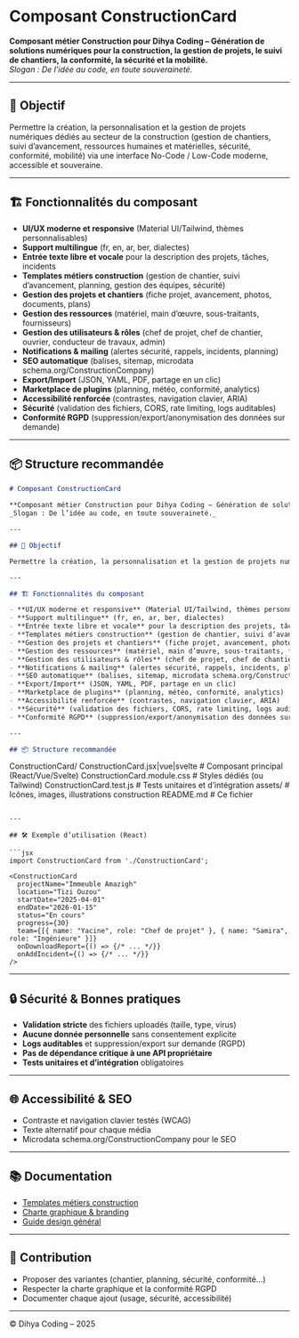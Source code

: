 # Composant ConstructionCard

**Composant métier Construction pour Dihya Coding – Génération de solutions numériques pour la construction, la gestion de projets, le suivi de chantiers, la conformité, la sécurité et la mobilité.**  
_Slogan : De l’idée au code, en toute souveraineté._

---

## 🎯 Objectif

Permettre la création, la personnalisation et la gestion de projets numériques dédiés au secteur de la construction (gestion de chantiers, suivi d’avancement, ressources humaines et matérielles, sécurité, conformité, mobilité) via une interface No-Code / Low-Code moderne, accessible et souveraine.

---

## 🏗️ Fonctionnalités du composant

- **UI/UX moderne et responsive** (Material UI/Tailwind, thèmes personnalisables)
- **Support multilingue** (fr, en, ar, ber, dialectes)
- **Entrée texte libre et vocale** pour la description des projets, tâches, incidents
- **Templates métiers construction** (gestion de chantier, suivi d’avancement, planning, gestion des équipes, sécurité)
- **Gestion des projets et chantiers** (fiche projet, avancement, photos, documents, plans)
- **Gestion des ressources** (matériel, main d’œuvre, sous-traitants, fournisseurs)
- **Gestion des utilisateurs & rôles** (chef de projet, chef de chantier, ouvrier, conducteur de travaux, admin)
- **Notifications & mailing** (alertes sécurité, rappels, incidents, planning)
- **SEO automatique** (balises, sitemap, microdata schema.org/ConstructionCompany)
- **Export/Import** (JSON, YAML, PDF, partage en un clic)
- **Marketplace de plugins** (planning, météo, conformité, analytics)
- **Accessibilité renforcée** (contrastes, navigation clavier, ARIA)
- **Sécurité** (validation des fichiers, CORS, rate limiting, logs auditables)
- **Conformité RGPD** (suppression/export/anonymisation des données sur demande)

---

## 📦 Structure recommandée
```markdown
# Composant ConstructionCard

**Composant métier Construction pour Dihya Coding – Génération de solutions numériques pour la construction, la gestion de projets, le suivi de chantiers, la conformité, la sécurité et la mobilité.**  
_Slogan : De l’idée au code, en toute souveraineté._

---

## 🎯 Objectif

Permettre la création, la personnalisation et la gestion de projets numériques dédiés au secteur de la construction (gestion de chantiers, suivi d’avancement, ressources humaines et matérielles, sécurité, conformité, mobilité) via une interface No-Code / Low-Code moderne, accessible et souveraine.

---

## 🏗️ Fonctionnalités du composant

- **UI/UX moderne et responsive** (Material UI/Tailwind, thèmes personnalisables)
- **Support multilingue** (fr, en, ar, ber, dialectes)
- **Entrée texte libre et vocale** pour la description des projets, tâches, incidents
- **Templates métiers construction** (gestion de chantier, suivi d’avancement, planning, gestion des équipes, sécurité)
- **Gestion des projets et chantiers** (fiche projet, avancement, photos, documents, plans)
- **Gestion des ressources** (matériel, main d’œuvre, sous-traitants, fournisseurs)
- **Gestion des utilisateurs & rôles** (chef de projet, chef de chantier, ouvrier, conducteur de travaux, admin)
- **Notifications & mailing** (alertes sécurité, rappels, incidents, planning)
- **SEO automatique** (balises, sitemap, microdata schema.org/ConstructionCompany)
- **Export/Import** (JSON, YAML, PDF, partage en un clic)
- **Marketplace de plugins** (planning, météo, conformité, analytics)
- **Accessibilité renforcée** (contrastes, navigation clavier, ARIA)
- **Sécurité** (validation des fichiers, CORS, rate limiting, logs auditables)
- **Conformité RGPD** (suppression/export/anonymisation des données sur demande)

---

## 📦 Structure recommandée

```
ConstructionCard/
  ConstructionCard.jsx|vue|svelte   # Composant principal (React/Vue/Svelte)
  ConstructionCard.module.css       # Styles dédiés (ou Tailwind)
  ConstructionCard.test.js          # Tests unitaires et d’intégration
  assets/                           # Icônes, images, illustrations construction
  README.md                         # Ce fichier
```

---

## 🛠️ Exemple d’utilisation (React)

```jsx
import ConstructionCard from './ConstructionCard';

<ConstructionCard
  projectName="Immeuble Amazigh"
  location="Tizi Ouzou"
  startDate="2025-04-01"
  endDate="2026-01-15"
  status="En cours"
  progress={30}
  team={[{ name: "Yacine", role: "Chef de projet" }, { name: "Samira", role: "Ingénieure" }]}
  onDownloadReport={() => {/* ... */}}
  onAddIncident={() => {/* ... */}}
/>
```

---

## 🔒 Sécurité & Bonnes pratiques

- **Validation stricte** des fichiers uploadés (taille, type, virus)
- **Aucune donnée personnelle** sans consentement explicite
- **Logs auditables** et suppression/export sur demande (RGPD)
- **Pas de dépendance critique à une API propriétaire**
- **Tests unitaires et d’intégration** obligatoires

---

## 🌐 Accessibilité & SEO

- Contraste et navigation clavier testés (WCAG)
- Texte alternatif pour chaque média
- Microdata schema.org/ConstructionCompany pour le SEO

---

## 📚 Documentation

- [Templates métiers construction](../../../docs/contribution/templates/README.md)
- [Charte graphique & branding](../../../branding/README.md)
- [Guide design général](../../../design/README.md)

---

## 🤝 Contribution

- Proposer des variantes (chantier, planning, sécurité, conformité…)
- Respecter la charte graphique et la conformité RGPD
- Documenter chaque ajout (usage, sécurité, accessibilité)

---

© Dihya Coding – 2025
```